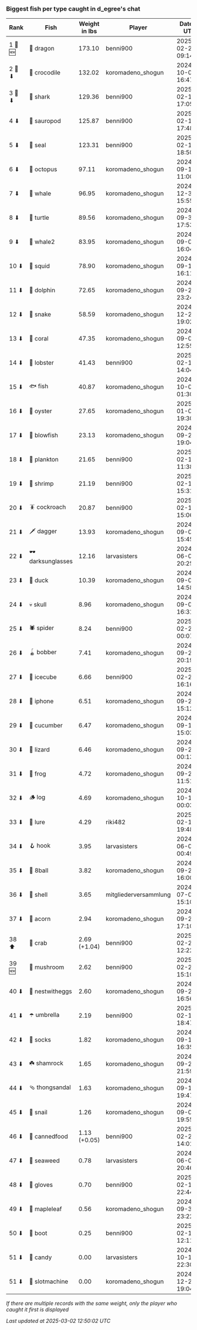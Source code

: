 ### Biggest fish per type caught in d_egree's chat
| Rank | Fish | Weight in lbs | Player | Date in UTC |
|------|--------|-----------|---------|------|
| 1 🥇 🆕 | 🐉 dragon | 173.10 | benni900 | 2025-02-24 09:14:48 |
| 2 🥈 ⬇ | 🐊 crocodile | 132.02 | koromadeno_shogun | 2024-10-03 16:47:23 |
| 3 🥉 ⬇ | 🦈 shark | 129.36 | benni900 | 2025-02-15 17:05:41 |
| 4 ⬇ | 🦕 sauropod | 125.87 | benni900 | 2025-02-19 17:48:07 |
| 5 ⬇ | 🦭 seal | 123.31 | benni900 | 2025-02-19 18:50:23 |
| 6 ⬇ | 🐙 octopus | 97.11 | koromadeno_shogun | 2024-09-16 11:00:23 |
| 7 ⬇ | 🐳 whale | 96.95 | koromadeno_shogun | 2024-12-31 15:55:23 |
| 8 ⬇ | 🐢 turtle | 89.56 | koromadeno_shogun | 2024-09-30 17:53:24 |
| 9 ⬇ | 🐋 whale2 | 83.95 | koromadeno_shogun | 2024-09-07 16:04:37 |
| 10 ⬇ | 🦑 squid | 78.90 | koromadeno_shogun | 2024-09-12 16:11:09 |
| 11 ⬇ | 🐬 dolphin | 72.65 | koromadeno_shogun | 2024-09-21 23:24:30 |
| 12 ⬇ | 🐍 snake | 58.59 | koromadeno_shogun | 2024-12-25 19:02:58 |
| 13 ⬇ | 🪸 coral | 47.35 | koromadeno_shogun | 2024-09-03 12:55:38 |
| 14 ⬇ | 🦞 lobster | 41.43 | benni900 | 2025-02-18 14:04:40 |
| 15 ⬇ | 🐟 fish | 40.87 | koromadeno_shogun | 2024-10-01 01:30:58 |
| 16 ⬇ | 🦪 oyster | 27.65 | koromadeno_shogun | 2025-01-04 19:30:07 |
| 17 ⬇ | 🐡 blowfish | 23.13 | koromadeno_shogun | 2024-09-21 19:04:29 |
| 18 ⬇ | 🦠 plankton | 21.65 | benni900 | 2025-02-17 11:38:32 |
| 19 ⬇ | 🦐 shrimp | 21.19 | benni900 | 2025-02-17 15:31:00 |
| 20 ⬇ | 🪳 cockroach | 20.87 | benni900 | 2025-02-16 15:06:42 |
| 21 ⬇ | 🗡️ dagger | 13.93 | koromadeno_shogun | 2024-09-09 15:45:49 |
| 22 ⬇ | 🕶️ darksunglasses | 12.16 | larvasisters | 2024-06-05 20:25:47 |
| 23 ⬇ | 🦆 duck | 10.39 | koromadeno_shogun | 2024-09-03 14:58:44 |
| 24 ⬇ | 💀 skull | 8.96 | koromadeno_shogun | 2024-09-02 16:31:59 |
| 25 ⬇ | 🕷️ spider | 8.24 | benni900 | 2025-02-22 00:07:51 |
| 26 ⬇ | 🪀 bobber | 7.41 | koromadeno_shogun | 2024-09-26 20:19:46 |
| 27 ⬇ | 🧊 icecube | 6.66 | benni900 | 2025-02-21 16:16:42 |
| 28 ⬇ | 📱 iphone | 6.51 | koromadeno_shogun | 2024-09-26 15:12:56 |
| 29 ⬇ | 🥒 cucumber | 6.47 | koromadeno_shogun | 2024-09-15 15:03:32 |
| 30 ⬇ | 🦎 lizard | 6.46 | koromadeno_shogun | 2024-09-27 00:13:01 |
| 31 ⬇ | 🐸 frog | 4.72 | koromadeno_shogun | 2024-09-22 11:51:06 |
| 32 ⬇ | 🪵 log | 4.69 | koromadeno_shogun | 2024-10-18 00:03:02 |
| 33 ⬇ | 🎏 lure | 4.29 | riki482 | 2025-02-19 19:48:40 |
| 34 ⬇ | 🪝 hook | 3.95 | larvasisters | 2024-06-05 00:49:25 |
| 35 ⬇ | 🎱 8ball | 3.82 | koromadeno_shogun | 2024-09-26 16:00:47 |
| 36 ⬇ | 🐚 shell | 3.65 | mitgliederversammlung | 2024-07-03 15:10:00 |
| 37 ⬇ | 🌰 acorn | 2.94 | koromadeno_shogun | 2024-09-29 17:10:00 |
| 38 ⬆ | 🦀 crab | 2.69 (+1.04) | benni900 | 2025-02-23 12:22:57 |
| 39 🆕 | 🍄 mushroom | 2.62 | benni900 | 2025-02-24 15:10:12 |
| 40 ⬇ | 🪺 nestwitheggs | 2.60 | koromadeno_shogun | 2024-09-26 16:56:22 |
| 41 ⬇ | ☂️ umbrella | 2.19 | benni900 | 2025-02-15 18:47:16 |
| 42 ⬇ | 🧦 socks | 1.82 | koromadeno_shogun | 2024-09-13 16:35:45 |
| 43 ⬇ | ☘️ shamrock | 1.65 | koromadeno_shogun | 2024-09-29 21:59:37 |
| 44 ⬇ | 🩴 thongsandal | 1.63 | koromadeno_shogun | 2024-09-16 19:47:21 |
| 45 ⬇ | 🐌 snail | 1.26 | koromadeno_shogun | 2024-09-02 19:55:10 |
| 46 ⬇ | 🥫 cannedfood | 1.13 (+0.05) | benni900 | 2025-02-24 14:01:06 |
| 47 ⬇ | 🌿 seaweed | 0.78 | larvasisters | 2024-06-01 20:46:09 |
| 48 ⬇ | 🧤 gloves | 0.70 | benni900 | 2025-02-15 22:44:26 |
| 49 ⬇ | 🍁 mapleleaf | 0.56 | koromadeno_shogun | 2024-09-30 23:22:41 |
| 50 ⬇ | 👢 boot | 0.25 | benni900 | 2025-02-16 12:11:25 |
| 51 ⬇ | 🍬 candy | 0.00 | larvasisters | 2024-10-13 22:30:23 |
| 51 ⬇ | 🎰 slotmachine | 0.00 | koromadeno_shogun | 2024-12-25 19:04:19 |

_If there are multiple records with the same weight, only the player who caught it first is displayed_

_Last updated at 2025-03-02 12:50:02 UTC_